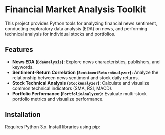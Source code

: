# Financial Market Analysis Toolkit

This project provides Python tools for analyzing financial news sentiment, conducting exploratory data analysis (EDA) on news, and performing technical analysis for individual stocks and portfolios.

## Features

-   **News EDA (`EdaAnalysis`):** Explore news characteristics, publishers, and keywords.
-   **Sentiment-Return Correlation (`SentimentReturnAnalyzer`):** Analyze the relationship between news sentiment and stock daily returns.
-   **Stock Technical Analysis (`StockAnalyzer`):** Calculate and visualize common technical indicators (SMA, RSI, MACD).
-   **Portfolio Performance (`PortfolioAnalyzer`):** Evaluate multi-stock portfolio metrics and visualize performance.

## Installation

Requires Python 3.x. Install libraries using pip: